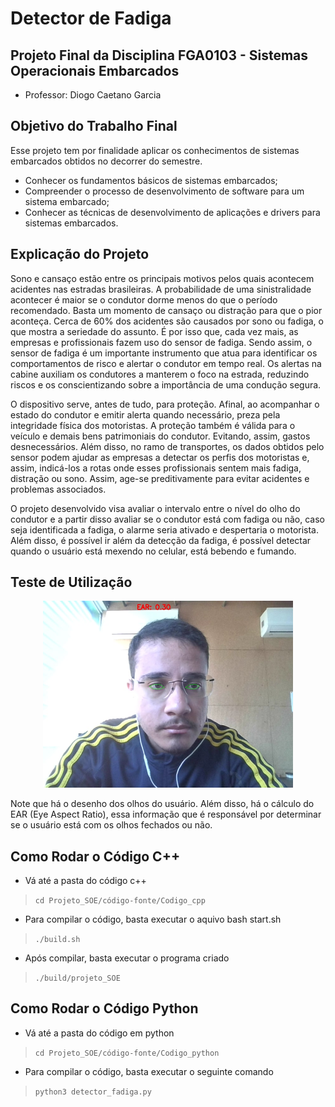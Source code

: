 # Detector de Fadiga

## Projeto Final da Disciplina FGA0103 - Sistemas Operacionais Embarcados

- Professor: Diogo Caetano Garcia

## Objetivo do Trabalho Final

Esse projeto tem por finalidade aplicar os conhecimentos de sistemas embarcados obtidos no decorrer do semestre. 

- Conhecer os fundamentos básicos de sistemas embarcados;
- Compreender o processo de desenvolvimento de software para um sistema embarcado;
- Conhecer as técnicas de desenvolvimento de aplicações e drivers para sistemas embarcados.

## Explicação do Projeto

Sono e cansaço estão entre os principais motivos pelos quais acontecem acidentes nas estradas brasileiras. A probabilidade de uma sinistralidade acontecer é maior se o condutor dorme menos do que o período recomendado. Basta um momento de cansaço ou distração para que o pior aconteça. Cerca de 60% dos acidentes são causados por sono ou fadiga, o que mostra a seriedade do assunto. É por isso que, cada vez mais, as empresas e profissionais fazem uso do sensor de fadiga. Sendo assim, o sensor de fadiga é um importante instrumento que atua para identificar os comportamentos de risco e alertar o condutor em tempo real. Os alertas na cabine auxiliam os condutores a manterem o foco na estrada, reduzindo riscos e os conscientizando sobre a importância de uma condução segura.

O dispositivo serve, antes de tudo, para proteção. Afinal, ao acompanhar o estado do condutor e emitir alerta quando necessário, preza pela integridade física dos motoristas. A proteção também é válida para o veículo e demais bens patrimoniais do condutor. Evitando, assim, gastos desnecessários. Além disso, no ramo de transportes, os dados obtidos pelo sensor podem ajudar as empresas a detectar os perfis dos motoristas e, assim, indicá-los a rotas onde esses profissionais sentem mais fadiga, distração ou sono. Assim, age-se preditivamente para evitar acidentes e problemas associados.

O projeto desenvolvido visa avaliar o intervalo entre o nível do olho do condutor e a partir disso avaliar se o condutor está com fadiga ou não, caso seja identificada a fadiga, o alarme seria ativado e despertaria o motorista. Além disso, é possível ir além da detecção da fadiga, é possível detectar quando o usuário está mexendo no celular, está bebendo e fumando.

## Teste de Utilização

<p align="center">
  <img src="https://github.com/FelipeCosmes/Projeto_SOE/blob/main/imagens/detection.png" alt="Teste" width="400"/>
</p>

Note que há o desenho dos olhos do usuário. Além disso, há o cálculo do EAR (Eye Aspect Ratio), essa informação que é responsável por determinar se o usuário está com os olhos fechados ou não.

## Como Rodar o Código C++

* Vá até a pasta do código c++

> `cd Projeto_SOE/código-fonte/Codigo_cpp`

* Para compilar o código, basta executar o aquivo bash start.sh

> `./build.sh`

* Após compilar, basta executar o programa criado

> `./build/projeto_SOE`

## Como Rodar o Código Python

* Vá até a pasta do código em python

> `cd Projeto_SOE/código-fonte/Codigo_python`

* Para compilar o código, basta executar o seguinte comando

> `python3 detector_fadiga.py`
